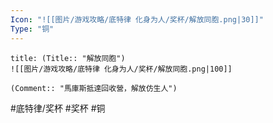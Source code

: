 ```yaml
---
Icon: "![[图片/游戏攻略/底特律 化身为人/奖杯/解放同胞.png|30]]"
Type: "铜"
---
```

```ad-common-bronze-trophy
title: (Title:: "解放同胞")
![[图片/游戏攻略/底特律 化身为人/奖杯/解放同胞.png|100]]

(Comment:: "馬庫斯抵達回收營，解放仿生人")
```

#底特律/奖杯 #奖杯 #铜
